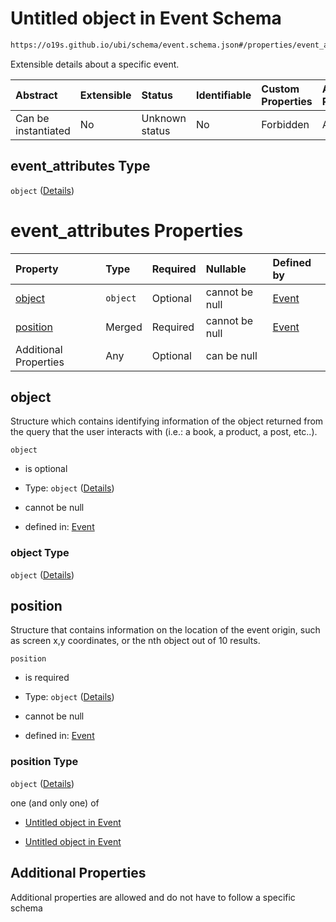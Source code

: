 # Untitled object in Event Schema

```txt
https://o19s.github.io/ubi/schema/event.schema.json#/properties/event_attributes
```

Extensible details about a specific event.

| Abstract            | Extensible | Status         | Identifiable | Custom Properties | Additional Properties | Access Restrictions | Defined In                                                                |
| :------------------ | :--------- | :------------- | :----------- | :---------------- | :-------------------- | :------------------ | :------------------------------------------------------------------------ |
| Can be instantiated | No         | Unknown status | No           | Forbidden         | Allowed               | none                | [event.schema.json\*](../../out/event.schema.json "open original schema") |

## event\_attributes Type

`object` ([Details](event-properties-event_attributes.md))

# event\_attributes Properties

| Property              | Type     | Required | Nullable       | Defined by                                                                                                                                                               |
| :-------------------- | :------- | :------- | :------------- | :----------------------------------------------------------------------------------------------------------------------------------------------------------------------- |
| [object](#object)     | `object` | Optional | cannot be null | [Event](event-properties-event_attributes-properties-object.md "https://o19s.github.io/ubi/schema/event.schema.json#/properties/event_attributes/properties/object")     |
| [position](#position) | Merged   | Required | cannot be null | [Event](event-properties-event_attributes-properties-position.md "https://o19s.github.io/ubi/schema/event.schema.json#/properties/event_attributes/properties/position") |
| Additional Properties | Any      | Optional | can be null    |                                                                                                                                                                          |

## object

Structure which contains identifying information of the object returned from the query that the user interacts with (i.e.: a book, a product, a post, etc..).

`object`

* is optional

* Type: `object` ([Details](event-properties-event_attributes-properties-object.md))

* cannot be null

* defined in: [Event](event-properties-event_attributes-properties-object.md "https://o19s.github.io/ubi/schema/event.schema.json#/properties/event_attributes/properties/object")

### object Type

`object` ([Details](event-properties-event_attributes-properties-object.md))

## position

Structure that contains information on the location of the event origin, such as screen x,y coordinates, or the nth object out of 10 results.

`position`

* is required

* Type: `object` ([Details](event-properties-event_attributes-properties-position.md))

* cannot be null

* defined in: [Event](event-properties-event_attributes-properties-position.md "https://o19s.github.io/ubi/schema/event.schema.json#/properties/event_attributes/properties/position")

### position Type

`object` ([Details](event-properties-event_attributes-properties-position.md))

one (and only one) of

* [Untitled object in Event](event-properties-event_attributes-properties-position-oneof-0.md "check type definition")

* [Untitled object in Event](event-properties-event_attributes-properties-position-oneof-1.md "check type definition")

## Additional Properties

Additional properties are allowed and do not have to follow a specific schema
